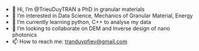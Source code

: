 - 👋 Hi, I’m @TrieuDuyTRAN a PhD in granular materials
- 👀 I’m interested in Data Science, Mechanics of Granular Material, Energy
- 🌱 I’m currently learning python, C++ to analyse my data
- 💞️ I’m looking to collaborate on DEM and Inverse design of nano photonics
- 📫 How to reach me: tranduypfiev@gmail.com

<!---
TrieuDuyTRAN/TrieuDuyTRAN is a ✨ special ✨ repository because its `README.md` (this file) appears on your GitHub profile.
You can click the Preview link to take a look at your changes.
--->
